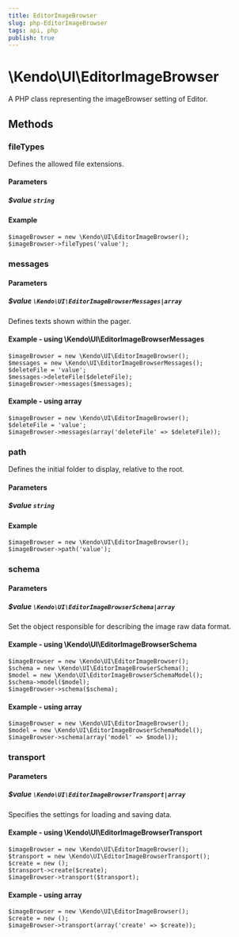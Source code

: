 ```yaml
---
title: EditorImageBrowser
slug: php-EditorImageBrowser
tags: api, php
publish: true
---
```


# \Kendo\UI\EditorImageBrowser

A PHP class representing the imageBrowser setting of Editor.


## Methods

### fileTypes
Defines the allowed file extensions.
#### Parameters

##### $value `string`



#### Example 
    $imageBrowser = new \Kendo\UI\EditorImageBrowser();
    $imageBrowser->fileTypes('value');

### messages

#### Parameters

##### $value `\Kendo\UI\EditorImageBrowserMessages|array`

Defines texts shown within the pager.


#### Example - using \Kendo\UI\EditorImageBrowserMessages

    $imageBrowser = new \Kendo\UI\EditorImageBrowser();
    $messages = new \Kendo\UI\EditorImageBrowserMessages();
    $deleteFile = 'value';
    $messages->deleteFile($deleteFile);
    $imageBrowser->messages($messages);

#### Example - using array

    $imageBrowser = new \Kendo\UI\EditorImageBrowser();
    $deleteFile = 'value';
    $imageBrowser->messages(array('deleteFile' => $deleteFile));

### path
Defines the initial folder to display, relative to the root.
#### Parameters

##### $value `string`



#### Example 
    $imageBrowser = new \Kendo\UI\EditorImageBrowser();
    $imageBrowser->path('value');

### schema

#### Parameters

##### $value `\Kendo\UI\EditorImageBrowserSchema|array`

Set the object responsible for describing the image raw data format.


#### Example - using \Kendo\UI\EditorImageBrowserSchema

    $imageBrowser = new \Kendo\UI\EditorImageBrowser();
    $schema = new \Kendo\UI\EditorImageBrowserSchema();
    $model = new \Kendo\UI\EditorImageBrowserSchemaModel();
    $schema->model($model);
    $imageBrowser->schema($schema);

#### Example - using array

    $imageBrowser = new \Kendo\UI\EditorImageBrowser();
    $model = new \Kendo\UI\EditorImageBrowserSchemaModel();
    $imageBrowser->schema(array('model' => $model));

### transport

#### Parameters

##### $value `\Kendo\UI\EditorImageBrowserTransport|array`

Specifies the settings for loading and saving data.


#### Example - using \Kendo\UI\EditorImageBrowserTransport

    $imageBrowser = new \Kendo\UI\EditorImageBrowser();
    $transport = new \Kendo\UI\EditorImageBrowserTransport();
    $create = new ();
    $transport->create($create);
    $imageBrowser->transport($transport);

#### Example - using array

    $imageBrowser = new \Kendo\UI\EditorImageBrowser();
    $create = new ();
    $imageBrowser->transport(array('create' => $create));

